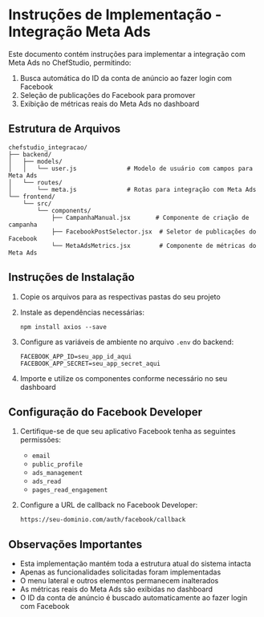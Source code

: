 # Instruções de Implementação - Integração Meta Ads

Este documento contém instruções para implementar a integração com Meta Ads no ChefStudio, permitindo:
1. Busca automática do ID da conta de anúncio ao fazer login com Facebook
2. Seleção de publicações do Facebook para promover
3. Exibição de métricas reais do Meta Ads no dashboard

## Estrutura de Arquivos

```
chefstudio_integracao/
├── backend/
│   ├── models/
│   │   └── user.js              # Modelo de usuário com campos para Meta Ads
│   └── routes/
│       └── meta.js              # Rotas para integração com Meta Ads
└── frontend/
    └── src/
        └── components/
            ├── CampanhaManual.jsx       # Componente de criação de campanha
            ├── FacebookPostSelector.jsx  # Seletor de publicações do Facebook
            └── MetaAdsMetrics.jsx        # Componente de métricas do Meta Ads
```

## Instruções de Instalação

1. Copie os arquivos para as respectivas pastas do seu projeto
2. Instale as dependências necessárias:
   ```
   npm install axios --save
   ```

3. Configure as variáveis de ambiente no arquivo `.env` do backend:
   ```
   FACEBOOK_APP_ID=seu_app_id_aqui
   FACEBOOK_APP_SECRET=seu_app_secret_aqui
   ```

4. Importe e utilize os componentes conforme necessário no seu dashboard

## Configuração do Facebook Developer

1. Certifique-se de que seu aplicativo Facebook tenha as seguintes permissões:
   - `email`
   - `public_profile`
   - `ads_management`
   - `ads_read`
   - `pages_read_engagement`

2. Configure a URL de callback no Facebook Developer:
   ```
   https://seu-dominio.com/auth/facebook/callback
   ```

## Observações Importantes

- Esta implementação mantém toda a estrutura atual do sistema intacta
- Apenas as funcionalidades solicitadas foram implementadas
- O menu lateral e outros elementos permanecem inalterados
- As métricas reais do Meta Ads são exibidas no dashboard
- O ID da conta de anúncio é buscado automaticamente ao fazer login com Facebook
